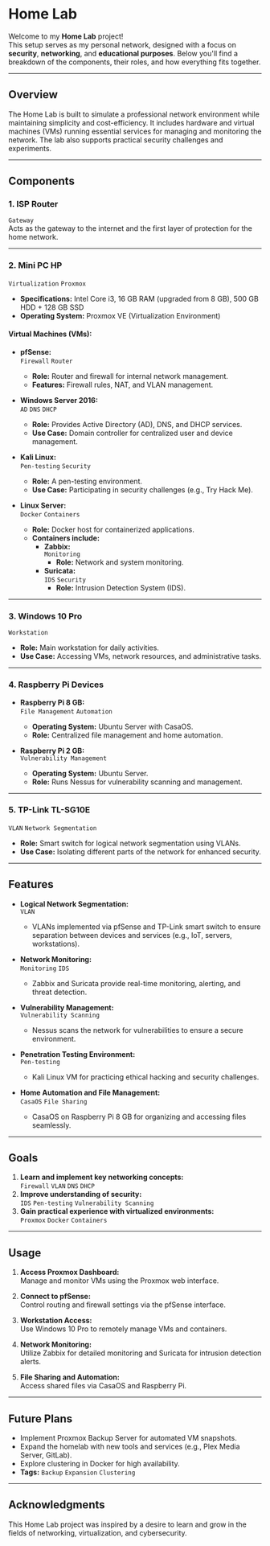 # Home Lab

Welcome to my **Home Lab** project!  
This setup serves as my personal network, designed with a focus on **security**, **networking**, and **educational purposes**. Below you'll find a breakdown of the components, their roles, and how everything fits together.

---

## **Overview**

The Home Lab is built to simulate a professional network environment while maintaining simplicity and cost-efficiency. It includes hardware and virtual machines (VMs) running essential services for managing and monitoring the network. The lab also supports practical security challenges and experiments.

---

## **Components**

### **1. ISP Router**
`Gateway`  
Acts as the gateway to the internet and the first layer of protection for the home network.

---

### **2. Mini PC HP**  
`Virtualization` `Proxmox`  
- **Specifications:** Intel Core i3, 16 GB RAM (upgraded from 8 GB), 500 GB HDD + 128 GB SSD  
- **Operating System:** Proxmox VE (Virtualization Environment)

#### **Virtual Machines (VMs):**  
- **pfSense:**  
   `Firewall` `Router`  
  - **Role:** Router and firewall for internal network management.  
  - **Features:** Firewall rules, NAT, and VLAN management.

- **Windows Server 2016:**  
  `AD` `DNS` `DHCP`  
  - **Role:** Provides Active Directory (AD), DNS, and DHCP services.  
  - **Use Case:** Domain controller for centralized user and device management.

- **Kali Linux:**  
  `Pen-testing` `Security`  
  - **Role:** A pen-testing environment.  
  - **Use Case:** Participating in security challenges (e.g., Try Hack Me).  

- **Linux Server:**  
  `Docker` `Containers`  
  - **Role:** Docker host for containerized applications.  
  - **Containers include:**  
    - **Zabbix:**  
      `Monitoring`  
      - **Role:** Network and system monitoring.  
    - **Suricata:**  
      `IDS` `Security`  
      - **Role:** Intrusion Detection System (IDS).  

---

### **3. Windows 10 Pro**
`Workstation`  
- **Role:** Main workstation for daily activities.  
- **Use Case:** Accessing VMs, network resources, and administrative tasks.

---

### **4. Raspberry Pi Devices**

- **Raspberry Pi 8 GB:**  
  `File Management` `Automation`  
  - **Operating System:** Ubuntu Server with CasaOS.  
  - **Role:** Centralized file management and home automation.

- **Raspberry Pi 2 GB:**  
  `Vulnerability Management`  
  - **Operating System:** Ubuntu Server.  
  - **Role:** Runs Nessus for vulnerability scanning and management.

---

### **5. TP-Link TL-SG10E**  
`VLAN` `Network Segmentation`  
- **Role:** Smart switch for logical network segmentation using VLANs.  
- **Use Case:** Isolating different parts of the network for enhanced security.

---

## **Features**

- **Logical Network Segmentation:**  
  `VLAN`  
  - VLANs implemented via pfSense and TP-Link smart switch to ensure separation between devices and services (e.g., IoT, servers, workstations).

- **Network Monitoring:**  
   `Monitoring` `IDS`  
  - Zabbix and Suricata provide real-time monitoring, alerting, and threat detection.

- **Vulnerability Management:**  
  `Vulnerability Scanning`  
  - Nessus scans the network for vulnerabilities to ensure a secure environment.

- **Penetration Testing Environment:**  
   `Pen-testing`  
  - Kali Linux VM for practicing ethical hacking and security challenges.

- **Home Automation and File Management:**  
  `CasaOS` `File Sharing`  
  - CasaOS on Raspberry Pi 8 GB for organizing and accessing files seamlessly.

---

## **Goals**

1. **Learn and implement key networking concepts:**  
   `Firewall` `VLAN` `DNS` `DHCP`
2. **Improve understanding of security:**  
   `IDS` `Pen-testing` `Vulnerability Scanning`
3. **Gain practical experience with virtualized environments:**  
   `Proxmox` `Docker` `Containers`

---

## **Usage**

1. **Access Proxmox Dashboard:**  
   Manage and monitor VMs using the Proxmox web interface.  

2. **Connect to pfSense:**  
   Control routing and firewall settings via the pfSense interface.  
    
3. **Workstation Access:**  
   Use Windows 10 Pro to remotely manage VMs and containers.   

4. **Network Monitoring:**  
   Utilize Zabbix for detailed monitoring and Suricata for intrusion detection alerts.   

5. **File Sharing and Automation:**  
   Access shared files via CasaOS and Raspberry Pi.   

---

## **Future Plans**

- Implement Proxmox Backup Server for automated VM snapshots.  
- Expand the homelab with new tools and services (e.g., Plex Media Server, GitLab).  
- Explore clustering in Docker for high availability.  
- **Tags:** `Backup` `Expansion` `Clustering`

---

## **Acknowledgments**

This Home Lab project was inspired by a desire to learn and grow in the fields of networking, virtualization, and cybersecurity.
